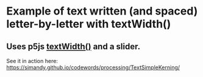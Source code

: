 # Example of text written (and spaced) letter-by-letter with textWidth()
## Uses p5js [textWidth()](https://p5js.org/reference/#/p5/textWidth) and a slider.
See it in action here: https://simandy.github.io/codewords/processing/TextSimpleKerning/
